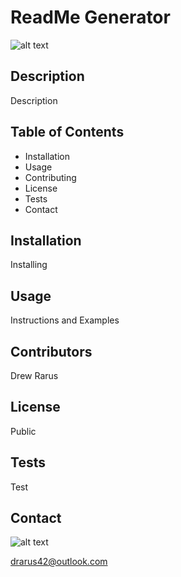 # ReadMe Generator

![alt text](https://badge.buildkite.com/sample.svg?status=passing)
## Description
Description
## Table of Contents

- Installation
-  Usage
-  Contributing
-  License
-  Tests
-  Contact
## Installation
Installing
## Usage
Instructions and Examples
## Contributors
Drew Rarus
## License
Public
## Tests
Test
## Contact
![alt text](https://avatars3.githubusercontent.com/u/55008360?s=400&u=d49038d3acf6181ac0d9bc0b6ef71efad3c78f41&v=4)

drarus42@outlook.com
